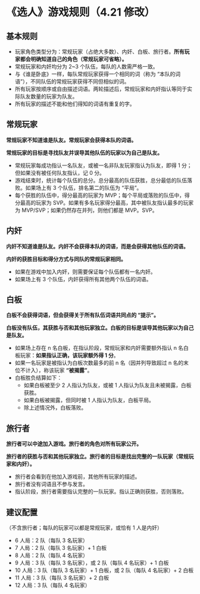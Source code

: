 # 《选人》游戏规则（4.21 修改）

## 基本规则

- 玩家角色类型分为：常规玩家（占绝大多数）、内奸、白板、旅行者。**所有玩家都会明确知道自己的角色（常规玩家可省略）。**
- 常规玩家和内奸均分为 2~3 个队伍，每队的人数需严格一致。
- 与《谁是卧底》一样，每队常规玩家获得一个相同的词（称为 “本队的词语”），不同队伍的常规玩家获得不同但相似的词。
- 所有玩家按顺序或自由描述词语。两轮描述后，常规玩家和内奸指认等同于实际队友数量的玩家为队友。
- 所有玩家的描述不能和他们得知的词语有重复的字。

## 常规玩家

**常规玩家不知道谁是队友。常规玩家会获得本队的词语。**

**常规玩家的目标是寻找队友并误导其他队伍的玩家以为自己是队友。**

- 常规玩家每成功指认一名队友，或被一名非队友玩家指认为队友，即得 1 分；但如果没有被任何队友指认，记 0 分。
- 游戏结束时，统计每个队伍的总分。总分最高的队伍获胜，总分最低的队伍落败。如果场上有 3 个队伍，排名第二的队伍为 “平局”。
- 每个获胜的队伍中，得分最高的玩家为 MVP；每个平局或落败的队伍中，得分最高的玩家为 SVP。如果有多名玩家得分最高，其中被队友指认最多的玩家为 MVP/SVP；如果仍然存在并列，则他们都是 MVP。SVP。

## 内奸

**内奸不知道谁是队友。内奸不会获得本队的词语，而是会获得其他队伍的词语。**

**内奸的获胜目标和得分方式与同队的常规玩家相同。**

- 如果在游戏中加入内奸，则需要保证每个队伍都有一名内奸。
- 如果场上有 3 个队伍，内奸获得所有其他两个队伍的词语。

## 白板

**白板不会获得词语，但会获得关于所有队伍词语共同点的 “提示”。**

**白板没有队伍，其获胜与否和其他玩家独立。白板的目标是误导其他玩家以为自己是队友。**

- 如果场上存在 n 名白板，在指认阶段，常规玩家和内奸需要额外指认 n 名白板玩家：**如果指认正确，该玩家额外得 1 分**。
- 如果一名玩家是被指认为白板次数最多的前 n 名（因并列导致超过 n 名的末位不计入），称该玩家 **“被揭露”**。
- 白板胜负结算如下：
  - 如果白板被至少 2 人指认为队友，或被 1 人指认为队友且未被揭露，白板获胜。
  - 如果白板被揭露，但同时被 1 人指认为队友，白板平局。
  - 除上述情况外，白板落败。

## 旅行者

**旅行者可以中途加入游戏。旅行者的角色对所有玩家公开。**

**旅行者的获胜与否和其他玩家独立。旅行者的目标是找出完整的一队玩家（常规玩家和内奸）。**

- 旅行者会看到在他加入游戏前，其他所有玩家的描述。
- 旅行者没有词语且不参与发言。
- 指认阶段，旅行者需要指认完整的一队玩家。指认正确则获胜，否则落败。

## 建议配置

（不含旅行者；每队的玩家可以都是常规玩家，或恰有 1 人是内奸）

- 6 人局：2 队（每队 3 名玩家）
- 7 人局：2 队（每队 3 名玩家）+ 1 白板
- 8 人局：2 队（每队 4 名玩家）
- 9 人局：3 队（每队 3 名玩家），或 2 队（每队 4 名玩家）+ 1 白板
- 10 人局：3 队（每队 3 名玩家）+ 1 白板，或 2 队（每队 4 名玩家）+ 2 白板
- 11 人局：3 队（每队 3 名玩家）+ 2 白板
- 12 人局：3 队（每队 4 名玩家）

